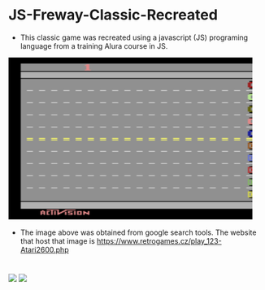 # JS-Freway-Classic-Recreated

* This classic game was recreated using a javascript (JS) programing language from a training Alura course in JS.

![foto](frewway.png)

* The image above was obtained from google search tools. The website that host that image is https://www.retrogames.cz/play_123-Atari2600.php

#

![](https://img.shields.io/badge/JavaScript-323330?style=for-the-badge&logo=javascript&logoColor=F7DF1E)
![](https://img.shields.io/badge/Microsoft_Edge-0078D7?style=for-the-badge&logo=Microsoft-edge&logoColor=white)
